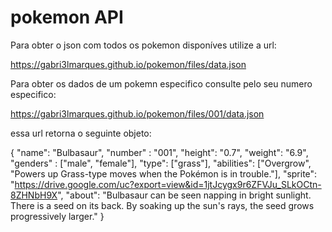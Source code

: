 # pokemon API 

Para obter o json com todos os pokemon disponíves utilize a url: 

https://gabri3lmarques.github.io/pokemon/files/data.json

Para obter os dados de um pokemn especifico consulte pelo seu numero especifico:

https://gabri3lmarques.github.io/pokemon/files/001/data.json

essa url retorna o seguinte objeto:

{
  "name": "Bulbasaur",
  "number" : "001",
  "height": "0.7",
  "weight": "6.9",
  "genders" : ["male", "female"],
  "type": ["grass"],
  "abilities": ["Overgrow", "Powers up Grass-type moves when the Pokémon is in trouble."],
  "sprite": "https://drive.google.com/uc?export=view&id=1jtJcygx9r6ZFVJu_SLkOCtn-8ZHNbH9X",
  "about": "Bulbasaur can be seen napping in bright sunlight. There is a seed on its back. By soaking up the sun's rays, the seed grows progressively larger."
}
